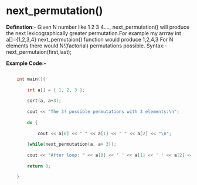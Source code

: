 # next_permutation()

**Defination**:- Given N number like 1 2 3 4...., next_permutation() will produce the next lexicographically greater permutation.For example my arrray
int a[]={1,2,3,4}
next_permutaion() function would produce 1,2,4,3
For N elements there would N!(factorial) permutations possible.
Syntax:- next_permutaion(first,last);

**Example Code:-**

```cpp

    int main(){  
    
        int a[] = { 1, 2, 3 }; 
    
        sort(a, a+3); 
    
        cout << "The 3! possible permutations with 3 elements:\n"; 
    
        do { 
        
            cout << a[0] << " " << a[1] << " " << a[2] << "\n"; 
        
        }while(next_permutation(a, a+ 3)); 
  
        cout << "After loop: " << a[0] << ' ' << a[1] << ' ' << a[2] << '\n'; 
    
        return 0; 

    }
```
